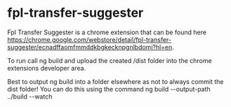 # fpl-transfer-suggester

Fpl Transfer Suggester is a chrome extension that can be found here https://chrome.google.com/webstore/detail/fpl-transfer-suggester/ecnadffaomfmmddkbgkecknpgnlbdomj?hl=en.

To run call ng build and upload the created /dist folder into the chrome extensions developer area.

Best to output ng build into a folder elsewhere as not to always commit the dist folder! You can do this using the command 
ng build --output-path ../build --watch
